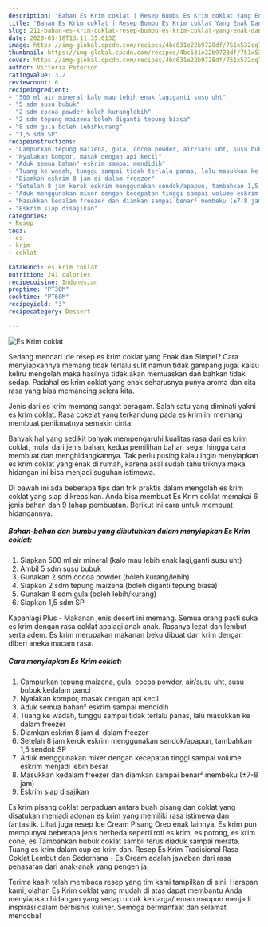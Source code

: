 ```yaml
---
description: "Bahan Es Krim coklat | Resep Bumbu Es Krim coklat Yang Enak Dan Lezat"
title: "Bahan Es Krim coklat | Resep Bumbu Es Krim coklat Yang Enak Dan Lezat"
slug: 211-bahan-es-krim-coklat-resep-bumbu-es-krim-coklat-yang-enak-dan-lezat
date: 2020-05-18T13:11:35.013Z
image: https://img-global.cpcdn.com/recipes/4bc631e22b9728df/751x532cq70/es-krim-coklat-foto-resep-utama.jpg
thumbnail: https://img-global.cpcdn.com/recipes/4bc631e22b9728df/751x532cq70/es-krim-coklat-foto-resep-utama.jpg
cover: https://img-global.cpcdn.com/recipes/4bc631e22b9728df/751x532cq70/es-krim-coklat-foto-resep-utama.jpg
author: Victoria Peterson
ratingvalue: 3.2
reviewcount: 6
recipeingredient:
- "500 ml air mineral kalo mau lebih enak lagiganti susu uht"
- "5 sdm susu bubuk"
- "2 sdm cocoa powder boleh kuranglebih"
- "2 sdm tepung maizena boleh diganti tepung biasa"
- "8 sdm gula boleh lebihkurang"
- "1,5 sdm SP"
recipeinstructions:
- "Campurkan tepung maizena, gula, cocoa powder, air/susu uht, susu bubuk kedalam panci"
- "Nyalakan kompor, masak dengan api kecil"
- "Aduk semua bahan² eskrim sampai mendidih"
- "Tuang ke wadah, tunggu sampai tidak terlalu panas, lalu masukkan ke dalam freezer"
- "Diamkan eskrim 8 jam di dalam freezer"
- "Setelah 8 jam kerok eskrim menggunakan sendok/apapun, tambahkan 1,5 sendok SP"
- "Aduk menggunakan mixer dengan kecepatan tinggi sampai volume eskrim menjadi lebih besar"
- "Masukkan kedalam freezer dan diamkan sampai benar² membeku (±7-8 jam)"
- "Eskrim siap disajikan"
categories:
- Resep
tags:
- es
- krim
- coklat

katakunci: es krim coklat 
nutrition: 241 calories
recipecuisine: Indonesian
preptime: "PT30M"
cooktime: "PT60M"
recipeyield: "3"
recipecategory: Dessert

---
```



![Es Krim coklat](https://img-global.cpcdn.com/recipes/4bc631e22b9728df/751x532cq70/es-krim-coklat-foto-resep-utama.jpg)

Sedang mencari ide resep es krim coklat yang Enak dan Simpel? Cara menyiapkannya memang tidak terlalu sulit namun tidak gampang juga. kalau keliru mengolah maka hasilnya tidak akan memuaskan dan bahkan tidak sedap. Padahal es krim coklat yang enak seharusnya punya aroma dan cita rasa yang bisa memancing selera kita.

Jenis dari es krim memang sangat beragam. Salah satu yang diminati yakni es krim coklat. Rasa cokelat yang terkandung pada es krim ini memang membuat penikmatnya semakin cinta.

Banyak hal yang sedikit banyak mempengaruhi kualitas rasa dari es krim coklat, mulai dari jenis bahan, kedua pemilihan bahan segar hingga cara membuat dan menghidangkannya. Tak perlu pusing kalau ingin menyiapkan es krim coklat yang enak di rumah, karena asal sudah tahu triknya maka hidangan ini bisa menjadi suguhan istimewa.


Di bawah ini ada beberapa tips dan trik praktis dalam mengolah es krim coklat yang siap dikreasikan. Anda bisa membuat Es Krim coklat memakai 6 jenis bahan dan 9 tahap pembuatan. Berikut ini cara untuk membuat hidangannya.

<!--inarticleads1-->

##### Bahan-bahan dan bumbu yang dibutuhkan dalam menyiapkan Es Krim coklat:

1. Siapkan 500 ml air mineral (kalo mau lebih enak lagi,ganti susu uht)
1. Ambil 5 sdm susu bubuk
1. Gunakan 2 sdm cocoa powder (boleh kurang/lebih)
1. Siapkan 2 sdm tepung maizena (boleh diganti tepung biasa)
1. Gunakan 8 sdm gula (boleh lebih/kurang)
1. Siapkan 1,5 sdm SP


Kapanlagi Plus - Makanan jenis desert ini memang. Semua orang pasti suka es krim dengan rasa coklat apalagi anak anak. Rasanya lezat dan lembut serta adem. Es krim merupakan makanan beku dibuat dari krim dengan diberi aneka macam rasa. 

<!--inarticleads2-->

##### Cara menyiapkan Es Krim coklat:

1. Campurkan tepung maizena, gula, cocoa powder, air/susu uht, susu bubuk kedalam panci
1. Nyalakan kompor, masak dengan api kecil
1. Aduk semua bahan² eskrim sampai mendidih
1. Tuang ke wadah, tunggu sampai tidak terlalu panas, lalu masukkan ke dalam freezer
1. Diamkan eskrim 8 jam di dalam freezer
1. Setelah 8 jam kerok eskrim menggunakan sendok/apapun, tambahkan 1,5 sendok SP
1. Aduk menggunakan mixer dengan kecepatan tinggi sampai volume eskrim menjadi lebih besar
1. Masukkan kedalam freezer dan diamkan sampai benar² membeku (±7-8 jam)
1. Eskrim siap disajikan


Es krim pisang coklat perpaduan antara buah pisang dan coklat yang disatukan menjadi adonan es krim yang memiliki rasa istimewa dan fantastik. Lihat juga resep Ice Cream Pisang Oreo enak lainnya. Es krim pun mempunyai beberapa jenis berbeda seperti roti es krim, es potong, es krim cone, es Tambahkan bubuk coklat sambil terus diaduk sampai merata. Tuang es krim dalam cup es krim dan. Resep Es Krim Tradisional Rasa Coklat Lembut dan Sederhana - Es Cream adalah jawaban dari rasa penasaran dari anak-anak yang pengen ja. 

Terima kasih telah membaca resep yang tim kami tampilkan di sini. Harapan kami, olahan Es Krim coklat yang mudah di atas dapat membantu Anda menyiapkan hidangan yang sedap untuk keluarga/teman maupun menjadi inspirasi dalam berbisnis kuliner. Semoga bermanfaat dan selamat mencoba!
